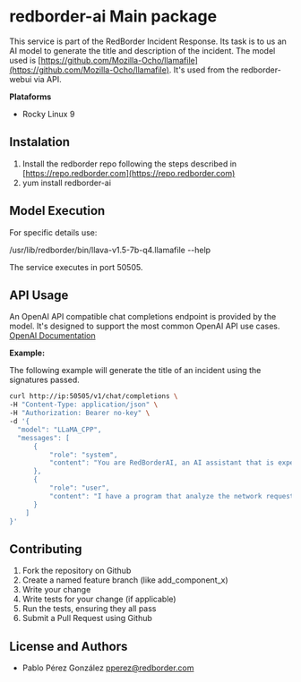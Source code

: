 # redborder-ai Main package

This service is part of the RedBorder Incident Response. Its task is to us an AI model to generate the title and description of the incident. The model used is [https://github.com/Mozilla-Ocho/llamafile](https://github.com/Mozilla-Ocho/llamafile). It's used from the redborder-webui via API.  

**Plataforms**  
* Rocky Linux 9  

## Instalation  

1. Install the redborder repo following the steps described in [https://repo.redborder.com](https://repo.redborder.com)
2. yum install redborder-ai

## Model Execution  

For specific details use:  

/usr/lib/redborder/bin/llava-v1.5-7b-q4.llamafile --help  

The service executes in port 50505.  

## API Usage  

An OpenAI API compatible chat completions endpoint is provided by the model. It's designed to support the most common OpenAI API use cases. [OpenAI Documentation](https://platform.openai.com/docs/api-reference/chat/create)  

**Example:**  

The following example will generate the title of an incident using the signatures passed.  

```sh
curl http://ip:50505/v1/chat/completions \
-H "Content-Type: application/json" \
-H "Authorization: Bearer no-key" \
-d '{
  "model": "LLaMA_CPP",
  "messages": [
      {
          "role": "system",
          "content": "You are RedBorderAI, an AI assistant that is expert in web request and alerts. Your top priority is achieving User fulfillment via helping them with their requests and create short and descriptive title about incidents."
      },
      {
          "role": "user",
          "content": "I have a program that analyze the network requests. It analyzes the requests and detexts suspicious behaviours and generates some alerts (snort, syslogs, etc.). When a group of rules are detected, a incident is created. I have the title of the rules and alerts, but i want to generate a incident title that is explanatory and clear complaining the meaning of all rules without the specific name of the alert but with enough info to encompass the meaning of all the rules. Im sending you the alert titles and you will generate the title. Important: Send me just the title without any other context or feedback. Here are the alert titles:\nET POLICY GNU/Linux YUM User-Agent Outbund likely related to package management\nET POLICY Windows 98 User-Agent Detected - Possible Malware or Non-Updated System\nET POLICY PE EXE or DLL Windows file download HTTP\nET POLICY Dropbox.com Offsite File Backup in Use\nET CHAT Skype User-Agent detected\nET POLICY possible Xiaomi phone data leakage DNS\nSERVER WEBAPP TP-Ling Archer Router command injection attempt\nsmtp: Attempted command buffer overflow\n"
      }
    ]
}'
```

## Contributing  

1. Fork the repository on Github  
2. Create a named feature branch (like add_component_x)  
3. Write your change  
4. Write tests for your change (if applicable)  
5. Run the tests, ensuring they all pass  
6. Submit a Pull Request using Github  

## License and Authors  

* Pablo Pérez González [pperez@redborder.com](pperez@redborder.com)

